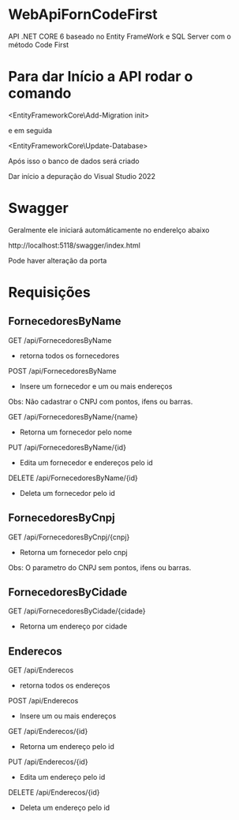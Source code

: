 # WebApiFornCodeFirst
API .NET CORE 6 baseado no Entity FrameWork e SQL Server com o método Code First


# Para dar Início a API rodar o comando

<EntityFrameworkCore\Add-Migration init>

e em seguida

<EntityFrameworkCore\Update-Database>

Após isso o banco de dados será criado

Dar início a depuração do Visual Studio 2022

# Swagger

Geralmente ele iniciará automáticamente no enderelço abaixo

http://localhost:5118/swagger/index.html

Pode haver alteração da porta 


# Requisições

## FornecedoresByName

GET /api/FornecedoresByName
- retorna todos os fornecedores

POST /api/FornecedoresByName
- Insere um fornecedor e um ou mais endereços

 Obs: Não cadastrar o CNPJ com pontos, ifens ou barras.

GET /api/FornecedoresByName/{name}
- Retorna um fornecedor pelo nome

PUT /api/FornecedoresByName/{id}
- Edita um fornecedor e endereços pelo id

DELETE /api/FornecedoresByName/{id}
- Deleta um fornecedor pelo id

## FornecedoresByCnpj

GET /api/FornecedoresByCnpj/{cnpj}
- Retorna um fornecedor pelo cnpj

 Obs: O parametro do CNPJ sem pontos, ifens ou barras.

## FornecedoresByCidade

GET /api/FornecedoresByCidade/{cidade}
- Retorna um endereço por cidade

## Enderecos

GET /api/Enderecos
- retorna todos os endereços

POST /api/Enderecos
- Insere um ou mais endereços

GET /api/Enderecos/{id}
- Retorna um endereço pelo id

PUT /api/Enderecos/{id}
- Edita um endereço pelo id

DELETE /api/Enderecos/{id}
- Deleta um endereço pelo id